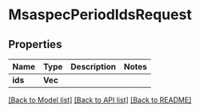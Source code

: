 # MsaspecPeriodIdsRequest

## Properties

Name | Type | Description | Notes
------------ | ------------- | ------------- | -------------
**ids** | **Vec<String>** |  | 

[[Back to Model list]](../README.md#documentation-for-models) [[Back to API list]](../README.md#documentation-for-api-endpoints) [[Back to README]](../README.md)


